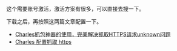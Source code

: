 这个需要账号激活，激活方案有很多，可以直接去搜一下。

下载之后，再按照这两篇文章配置一下。

- [Charles抓包神器的使用，完美解决抓取HTTPS请求unknown问题](https://www.jianshu.com/p/53443d0b0f17)
- [Charles 配置抓取 https](https://www.jianshu.com/p/7fff98460136)